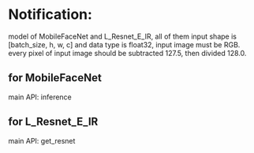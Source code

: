# Notification:

model of MobileFaceNet and L_Resnet_E_IR, all of them input shape is [batch_size, h, w, c] and data type is float32, input image must be RGB.
every pixel of input image should be subtracted 127.5, then divided 128.0.

## for MobileFaceNet

main API: inference

## for L_Resnet_E_IR

main API: get_resnet